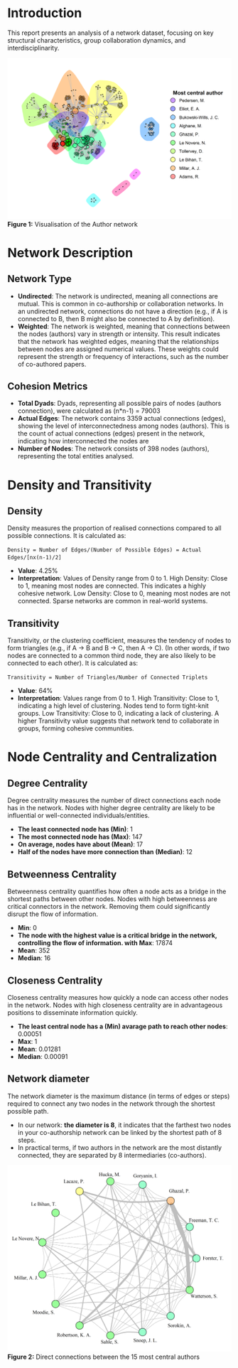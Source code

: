 
# Introduction
This report presents an analysis of a network dataset, focusing on key structural characteristics, group collaboration dynamics, and interdisciplinarity.

![](output/graph.png)
**Figure 1:** Visualisation of the Author network


# Network Description
## Network Type
- **Undirected**: The network is undirected, meaning all connections are mutual. This is common in co-authorship or collaboration networks. In an undirected network, connections do not have a direction (e.g., if A is connected to B, then B might also be connected to A by definition).
- **Weighted**: The network is weighted, meaning that connections between the nodes (authors) vary in strength or intensity. This result indicates that the network has weighted edges, meaning that the relationships between nodes are assigned numerical values. These weights could represent the strength or frequency of interactions, such as the number of co-authored papers.

## Cohesion Metrics
 - **Total Dyads**: Dyads, representing all possible pairs of nodes (authors connection), were calculated as (n*n-1) = 79003
 - **Actual Edges**: The network contains 3359 actual connections (edges), showing the level of interconnectedness among nodes (authors).
                 This is the count of actual connections (edges) present in the network, indicating how interconnected the nodes are
 - **Number of Nodes**: The network consists of 398 nodes (authors), representing the total entities analysed.

# Density and Transitivity
## Density
Density measures the proportion of realised connections compared to all possible connections. It is calculated as:

`Density = Number of Edges/(Number of Possible Edges) = Actual Edges/[nx(n-1)/2]`

- **Value**: 4.25%
- **Interpretation**: Values of Density range from 0 to 1.
                 High Density: Close to 1, meaning most nodes are connected. This indicates a highly cohesive network.
                 Low Density: Close to 0, meaning most nodes are not connected. Sparse networks are common in real-world systems.

## Transitivity
Transitivity, or the clustering coefficient, measures the tendency of nodes to form triangles (e.g., if A → B and B → C, then A → C). (In other words, if two nodes are connected to a common third node, they are also likely to be connected to each other). It is calculated as:

`Transitivity = Number of Triangles/Number of Connected Triplets`

- **Value**: 64%
- **Interpretation**: Values range from 0 to 1.
                 High Transitivity: Close to 1, indicating a high level of clustering. Nodes tend to form tight-knit groups.
                 Low Transitivity: Close to 0, indicating a lack of clustering.
                 A higher Transitivity value suggests that network tend to collaborate in groups, forming cohesive communities.

# Node Centrality and Centralization
## Degree Centrality
Degree centrality measures the number of direct connections each node has in the network.
                 Nodes with higher degree centrality are likely to be influential or well-connected individuals/entities.

- **The least connected node has (Min)**: 1
- **The most connected node has (Max)**: 147
- **On average, nodes have about (Mean)**: 17
- **Half of the nodes have more connection than (Median)**: 12

## Betweenness Centrality
Betweenness centrality quantifies how often a node acts as a bridge in the shortest paths between other nodes.
                 Nodes with high betweenness are critical connectors in the network. Removing them could significantly disrupt the flow of information.

- **Min**: 0
- **The node with the highest value is a critical bridge in the network, controlling the flow of information. with Max**: 17874
- **Mean**: 352
- **Median**: 16

## Closeness Centrality
Closeness centrality measures how quickly a node can access other nodes in the network.
                 Nodes with high closeness centrality are in advantageous positions to disseminate information quickly.

- **The least central node has a (Min) avarage path to reach other nodes**: 0.00051
- **Max**: 1
- **Mean**: 0.01281
- **Median**: 0.00091

## Network diameter
The network diameter is the maximum distance (in terms of edges or steps) required to connect any two nodes in the network through the shortest possible path. 

- In our network: **the diameter is 8**, it indicates that the farthest two nodes in your co-authorship network can be linked by the shortest path of 8 steps. 
- In practical terms, if two authors in the network are the most distantly connected, they are separated by 8 intermediaries (co-authors).

![](output/top_authors.png)
**Figure 2:** Direct connections between the 15 most central authors

